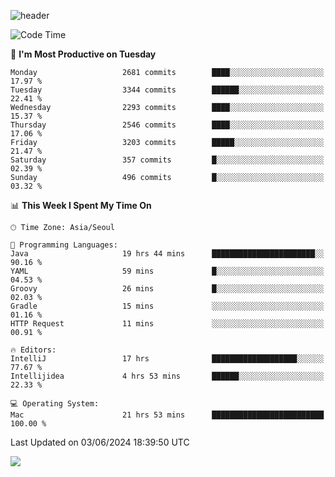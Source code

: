 ![header](https://capsule-render.vercel.app/api?type=Egg&color=timeAuto&height=300&section=header&text=PoPo&fontSize=90&animation=fadeIn)

  <!--START_SECTION:waka-->
![Code Time](http://img.shields.io/badge/Code%20Time-1%2C662%20hrs%2037%20mins-blue)

📅 **I'm Most Productive on Tuesday** 

```text
Monday                   2681 commits        ████░░░░░░░░░░░░░░░░░░░░░   17.97 % 
Tuesday                  3344 commits        ██████░░░░░░░░░░░░░░░░░░░   22.41 % 
Wednesday                2293 commits        ████░░░░░░░░░░░░░░░░░░░░░   15.37 % 
Thursday                 2546 commits        ████░░░░░░░░░░░░░░░░░░░░░   17.06 % 
Friday                   3203 commits        █████░░░░░░░░░░░░░░░░░░░░   21.47 % 
Saturday                 357 commits         █░░░░░░░░░░░░░░░░░░░░░░░░   02.39 % 
Sunday                   496 commits         █░░░░░░░░░░░░░░░░░░░░░░░░   03.32 % 
```


📊 **This Week I Spent My Time On** 

```text
🕑︎ Time Zone: Asia/Seoul

💬 Programming Languages: 
Java                     19 hrs 44 mins      ███████████████████████░░   90.16 % 
YAML                     59 mins             █░░░░░░░░░░░░░░░░░░░░░░░░   04.53 % 
Groovy                   26 mins             █░░░░░░░░░░░░░░░░░░░░░░░░   02.03 % 
Gradle                   15 mins             ░░░░░░░░░░░░░░░░░░░░░░░░░   01.16 % 
HTTP Request             11 mins             ░░░░░░░░░░░░░░░░░░░░░░░░░   00.91 % 

🔥 Editors: 
IntelliJ                 17 hrs              ███████████████████░░░░░░   77.67 % 
Intellijidea             4 hrs 53 mins       ██████░░░░░░░░░░░░░░░░░░░   22.33 % 

💻 Operating System: 
Mac                      21 hrs 53 mins      █████████████████████████   100.00 % 
```


 Last Updated on 03/06/2024 18:39:50 UTC
<!--END_SECTION:waka-->



<img src="https://capsule-render.vercel.app/api?type=Egg&color=timeAuto&height=300&section=footer&text=PoPo&fontSize=90&animation=fadeIn&reversal=true" />
